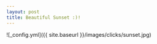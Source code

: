 ```yaml
---
layout: post
title: Beautiful Sunset :)!
---
```



![_config.yml]({{ site.baseurl }}/images/clicks/sunset.jpg)

